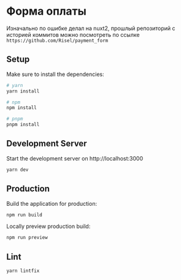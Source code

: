 # Форма оплаты

Изначально по ошибке делал на nuxt2, прошлый репозиторий с историей коммитов можно посмотреть по ссылке ``https://github.com/Risel/payment_form``
## Setup

Make sure to install the dependencies:

```bash
# yarn
yarn install

# npm
npm install

# pnpm
pnpm install
```

## Development Server

Start the development server on http://localhost:3000

```bash
yarn dev
```

## Production

Build the application for production:

```bash
npm run build
```

Locally preview production build:

```bash
npm run preview
```
## Lint
```bash
yarn lintfix
```
